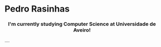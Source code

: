 <h1>Pedro Rasinhas</h1>
<h3 align="center">I'm currently studying Computer Science at Universidade de Aveiro!</h3>

....
